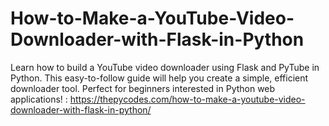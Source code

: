 # How-to-Make-a-YouTube-Video-Downloader-with-Flask-in-Python
Learn how to build a YouTube video downloader using Flask and PyTube in Python. This easy-to-follow guide will help you create a simple, efficient downloader tool. Perfect for beginners interested in Python web applications! : https://thepycodes.com/how-to-make-a-youtube-video-downloader-with-flask-in-python/
